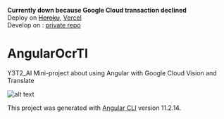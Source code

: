 **Currently down because Google Cloud transaction declined** \
Deploy on ~~[Heroku](https://angular-ocr-tl.herokuapp.com/)~~, [Vercel](https://angular-ocr-translation-603lcrphk-pnvttk.vercel.app/)
<br />
Develop on : [private repo](https://github.com/pnvttk/angular-ocr-tl)

# AngularOcrTl

Y3T2_AI Mini-project about using Angular with Google Cloud Vision and Translate

![alt text](https://github.com/pnvttk/angular-ocr-tl-p/blob/main/pv.png?raw=true)

This project was generated with [Angular CLI](https://github.com/angular/angular-cli) version 11.2.14.
